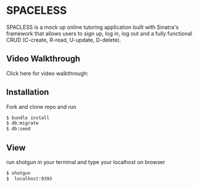 # SPACELESS

SPACLESS is a mock up online tutoring application built with Sinatra's framework that allows users to sign up, log in, log out and a fully functional CRUD (C-create, R-read, U-update, D-delete).

## Video Walkthrough

Click here for video walkthrough: 

## Installation

Fork and clone repo and run
```bash
$ bundle install
$ db:migrate
$ db:seed
```

## View

run shotgun in your terminal and type your localhost on browser 
```bash
$ shotgun
$  localhost:9393
```

